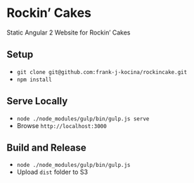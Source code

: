 # Rockin’ Cakes
Static Angular 2 Website for Rockin’ Cakes

## Setup
* `git clone git@github.com:frank-j-kocina/rockincake.git`
* `npm install`

## Serve Locally
* `node ./node_modules/gulp/bin/gulp.js serve`
* Browse `http://localhost:3000`

## Build and Release
* `node ./node_modules/gulp/bin/gulp.js`
* Upload `dist` folder to S3
